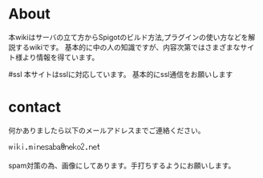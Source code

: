 # About
本wikiはサーバの立て方からSpigotのビルド方法,プラグインの使い方などを解説するwikiです。
基本的に中の人の知識ですが、内容次第ではさまざまなサイト様より情報を得ています。

#ssl
本サイトはsslに対応しています。
基本的にssl通信をお願いします

# contact
何かありましたら以下のメールアドレスまでご連絡ください。
<p><img src="mail.png"></p>
spam対策の為、画像にしてあります。手打ちするようにお願いします。
